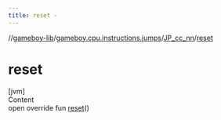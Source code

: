 ```yaml
---
title: reset -
---
```

//[gameboy-lib](../../index.md)/[gameboy.cpu.instructions.jumps](../index.md)/[JP_cc_nn](index.md)/[reset](reset.md)



# reset  
[jvm]  
Content  
open override fun [reset](reset.md)()  




